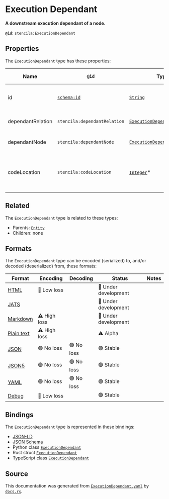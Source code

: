 # Execution Dependant

**A downstream execution dependant of a node.**

**`@id`**: `stencila:ExecutionDependant`

## Properties

The `ExecutionDependant` type has these properties:

| Name              | `@id`                                | Type                                                                                                                                      | Description                                            | Inherited from                                                                                   |
| ----------------- | ------------------------------------ | ----------------------------------------------------------------------------------------------------------------------------------------- | ------------------------------------------------------ | ------------------------------------------------------------------------------------------------ |
| id                | [`schema:id`](https://schema.org/id) | [`String`](https://github.com/stencila/stencila/blob/main/docs/reference/schema/data/string.md)                                           | The identifier for this item.                          | [`Entity`](https://github.com/stencila/stencila/blob/main/docs/reference/schema/other/entity.md) |
| dependantRelation | `stencila:dependantRelation`         | [`ExecutionDependantRelation`](https://github.com/stencila/stencila/blob/main/docs/reference/schema/flow/execution-dependant-relation.md) | The relation to the dependant                          | -                                                                                                |
| dependantNode     | `stencila:dependantNode`             | [`ExecutionDependantNode`](https://github.com/stencila/stencila/blob/main/docs/reference/schema/flow/execution-dependant-node.md)         | The node that is the dependant                         | -                                                                                                |
| codeLocation      | `stencila:codeLocation`              | [`Integer`](https://github.com/stencila/stencila/blob/main/docs/reference/schema/data/integer.md)*                                        | The location that the dependant is defined within code | -                                                                                                |

## Related

The `ExecutionDependant` type is related to these types:

- Parents: [`Entity`](https://github.com/stencila/stencila/blob/main/docs/reference/schema/other/entity.md)
- Children: none

## Formats

The `ExecutionDependant` type can be encoded (serialized) to, and/or decoded (deserialized) from, these formats:

| Format                                                                                        | Encoding         | Decoding     | Status                 | Notes |
| --------------------------------------------------------------------------------------------- | ---------------- | ------------ | ---------------------- | ----- |
| [HTML](https://github.com/stencila/stencila/blob/main/docs/reference/formats/html.md)         | 🔷 Low loss       |              | 🚧 Under development    |       |
| [JATS](https://github.com/stencila/stencila/blob/main/docs/reference/formats/jats.md)         |                  |              | 🚧 Under development    |       |
| [Markdown](https://github.com/stencila/stencila/blob/main/docs/reference/formats/markdown.md) | ⚠️ High loss     |              | 🚧 Under development    |       |
| [Plain text](https://github.com/stencila/stencila/blob/main/docs/reference/formats/text.md)   | ⚠️ High loss     |              | ⚠️ Alpha               |       |
| [JSON](https://github.com/stencila/stencila/blob/main/docs/reference/formats/json.md)         | 🟢 No loss        | 🟢 No loss    | 🟢 Stable               |       |
| [JSON5](https://github.com/stencila/stencila/blob/main/docs/reference/formats/json5.md)       | 🟢 No loss        | 🟢 No loss    | 🟢 Stable               |       |
| [YAML](https://github.com/stencila/stencila/blob/main/docs/reference/formats/yaml.md)         | 🟢 No loss        | 🟢 No loss    | 🟢 Stable               |       |
| [Debug](https://github.com/stencila/stencila/blob/main/docs/reference/formats/debug.md)       | 🔷 Low loss       |              | 🟢 Stable               |       |

## Bindings

The `ExecutionDependant` type is represented in these bindings:

- [JSON-LD](https://stencila.dev/ExecutionDependant.jsonld)
- [JSON Schema](https://stencila.dev/ExecutionDependant.schema.json)
- Python class [`ExecutionDependant`](https://github.com/stencila/stencila/blob/main/python/python/stencila/types/execution_dependant.py)
- Rust struct [`ExecutionDependant`](https://github.com/stencila/stencila/blob/main/rust/schema/src/types/execution_dependant.rs)
- TypeScript class [`ExecutionDependant`](https://github.com/stencila/stencila/blob/main/typescript/src/types/ExecutionDependant.ts)

## Source

This documentation was generated from [`ExecutionDependant.yaml`](https://github.com/stencila/stencila/blob/main/schema/ExecutionDependant.yaml) by [`docs.rs`](https://github.com/stencila/stencila/blob/main/rust/schema-gen/src/docs.rs).